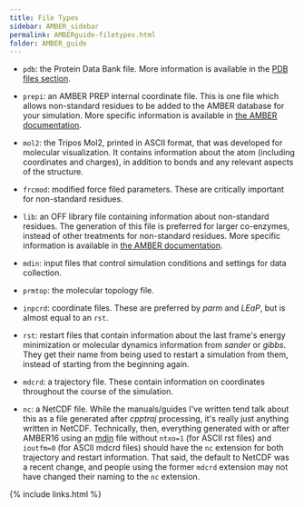 ```yaml
---
title: File Types
sidebar: AMBER_sidebar
permalink: AMBERguide-filetypes.html
folder: AMBER_guide
---
```


<link rel="stylesheet" href="css/theme-orange.css">

* `pdb`: the Protein Data Bank file. More information is available in the
[PDB files section](AMBERguide-PDBs.html).

* `prepi`: an AMBER PREP internal coordinate file. This is one file which
allows non-standard residues to be added to the AMBER database for your
simulation. More specific information is available in
[the AMBER documentation](http://ambermd.org/doc/prep.html).

* `mol2`: the Tripos Mol2, printed in ASCII format, that was developed for
molecular visualization. It contains information about the atom (including
    coordinates and charges), in addition to bonds and any relevant aspects
    of the structure.

* `frcmod`: modified force filed parameters. These are critically important for
non-standard residues.

* `lib`: an OFF library file containing information about non-standard
residues. The generation of this file is preferred for larger co-enzymes,
instead of other treatments for non-standard residues. More specific
information is available in
[the AMBER documentation](http://ambermd.org/doc/OFF_file_format.txt).

* `mdin`: input files that control simulation conditions and settings for data
collection.

* `prmtop`: the molecular topology file.

* `inpcrd`: coordinate files. These are preferred by *parm* and *LEaP*, but is
almost equal to an `rst`.

* `rst`: restart files that contain information about the last frame's energy
minimization or molecular dynamics information from *sander* or *gibbs*. They
get their name from being used to restart a simulation from them, instead of
starting from the beginning again.

* `mdcrd`: a trajectory file. These contain information on coordinates
throughout the course of the simulation.

* `nc`: a NetCDF file. While the manuals/guides I've written tend talk about
this as a file generated after *cpptraj* processing, it's really just anything
written in NetCDF. Technically, then, everything generated with or after
AMBER16 using an [mdin](AMBERguide-mdins.html) file without `ntxo=1`
(for ASCII rst files) and `ioutfm=0` (for ASCII mdcrd files) should have the
`nc` extension for both trajectory and restart information. That said, the
default to NetCDF was a recent change, and people using the former `mdcrd`
extension may not have changed their naming to the `nc` extension.

{% include links.html %}
